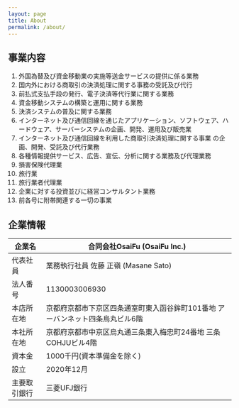 ```yaml
---
layout: page
title: About
permalink: /about/
---
```

## 事業内容
1. 外国為替及び資金移動業の実施等送金サービスの提供に係る業務
1. 国内外における商取引の決済処理に関する事務の受託及び代行
1. 前払式支払手段の発行、電子決済等代行業に関する業務
1. 資金移動システムの構築と運用に関する業務
1. 決済システムの普及に関する業務
1. インターネット及び通信回線を通じたアプリケーション、ソフトウェア、ハードウェア、サーバーシステムの企画、開発、運用及び販売業
1. インターネット及び通信回線を利用した商取引決済処理に関する事業 の企画、開発、受託及び代行業務
1. 各種情報提供サービス、広告、宣伝、分析に関する業務及び代理業務
1. 損害保険代理業
1. 旅行業
1. 旅行業者代理業
1. 企業に対する投資並びに経営コンサルタント業務
1. 前各号に附帯関連する一切の事業 

## 企業情報

| 企業名       | 合同会社OsaiFu (OsaiFu Inc.)                                 |
| ------------ | ------------------------------------------------------------ |
| 代表社員     | 業務執行社員 佐藤 正嶺 (Masane Sato)                         |
| 法人番号     | 1130003006930                                                |
| 本店所在地   | 京都府京都市下京区四条通室町東入函谷鉾町101番地 アーバンネット四条烏丸ビル6階 |
| 本社所在地   | 京都府京都市中京区烏丸通三条東入梅忠町24番地 三条COHJUビル4階 |
| 資本金       | 1000千円(資本準備金を除く)                                   |
| 設立         | 2020年12月                                                   |
| 主要取引銀行 | 三菱UFJ銀行                                                  |

